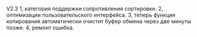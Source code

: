 V2.3
1, категория поддержки сопротивления сортировки.
2, оптимизации пользовательского интерфейса.
3, теперь функция копирования автоматически очистит буфер обмена через две минуты позже.
4, ремонт ошибка.